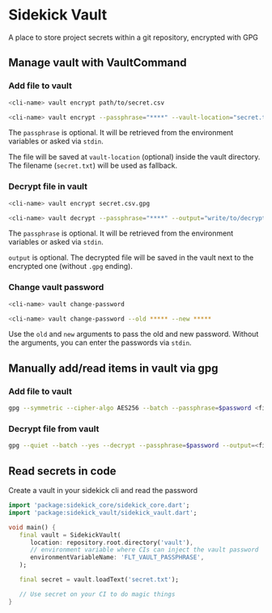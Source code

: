 # Sidekick Vault

A place to store project secrets within a git repository, encrypted with GPG

## Manage vault with VaultCommand

### Add file to vault

```bash
<cli-name> vault encrypt path/to/secret.csv
```

```bash
<cli-name> vault encrypt --passphrase="****" --vault-location="secret.txt.gpg" path/to/secret.txt
```

The `passphrase` is optional.
It will be retrieved from the environment variables or asked via `stdin`.

The file will be saved at `vault-location` (optional) inside the vault directory.
The filename (`secret.txt`) will be used as fallback.

### Decrypt file in vault

```bash
<cli-name> vault encrypt secret.csv.gpg
```

```bash
<cli-name> vault decrypt --passphrase="****" --output="write/to/decrypted.txt" secret.txt.gpg';
```

The `passphrase` is optional.
It will be retrieved from the environment variables or asked via `stdin`.

`output` is optional.
The decrypted file will be saved in the vault next to the encrypted one (without `.gpg` ending).

### Change vault password

```bash
<cli-name> vault change-password
```

```bash
<cli-name> vault change-password --old ***** --new *****
```

Use the `old` and `new` arguments to pass the old and new password.
Without the arguments, you can enter the passwords via `stdin`.

## Manually add/read items in vault via gpg

### Add file to vault

```bash
gpg --symmetric --cipher-algo AES256 --batch --passphrase=$password <file>
```

### Decrypt file from vault

```bash
gpg --quiet --batch --yes --decrypt --passphrase=$password --output=<file> <file.gpg>
```

## Read secrets in code

Create a vault in your sidekick cli and read the password

```dart
import 'package:sidekick_core/sidekick_core.dart';
import 'package:sidekick_vault/sidekick_vault.dart';

void main() {
   final vault = SidekickVault(
      location: repository.root.directory('vault'),
      // environment variable where CIs can inject the vault password
      environmentVariableName: 'FLT_VAULT_PASSPHRASE',
   );

   final secret = vault.loadText('secret.txt');

   // Use secret on your CI to do magic things
}
```
